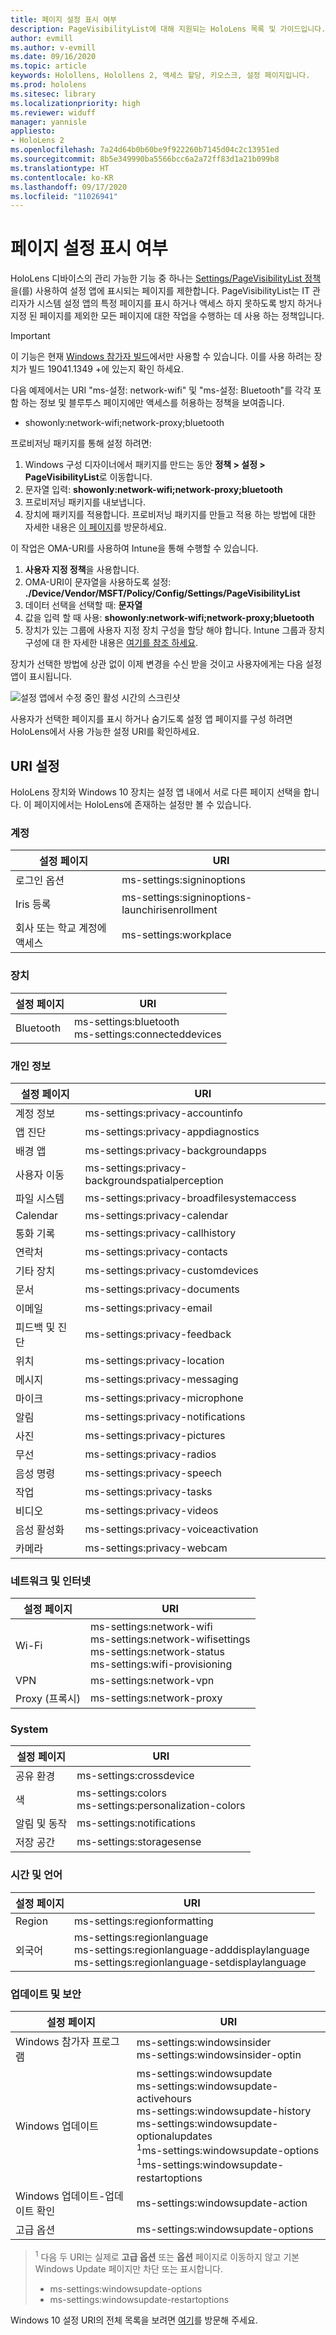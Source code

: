 ```yaml
---
title: 페이지 설정 표시 여부
description: PageVisibilityList에 대해 지원되는 HoloLens 목록 및 가이드입니다.
author: evmill
ms.author: v-evmill
ms.date: 09/16/2020
ms.topic: article
keywords: Holollens, Holollens 2, 액세스 할당, 키오스크, 설정 페이지입니다.
ms.prod: hololens
ms.sitesec: library
ms.localizationpriority: high
ms.reviewer: widuff
manager: yannisle
appliesto:
- HoloLens 2
ms.openlocfilehash: 7a24d64b0b60be9f922260b7145d04c2c13951ed
ms.sourcegitcommit: 8b5e349990ba5566bcc6a2a72ff83d1a21b099b8
ms.translationtype: HT
ms.contentlocale: ko-KR
ms.lasthandoff: 09/17/2020
ms.locfileid: "11026941"
---
```

# 페이지 설정 표시 여부

HoloLens 디바이스의 관리 가능한 기능 중 하나는 [Settings/PageVisibilityList 정책](https://docs.microsoft.com/windows/client-management/mdm/policy-csp-settings#settings-pagevisibilitylist)을(를) 사용하여 설정 앱에 표시되는 페이지를 제한합니다. PageVisibilityList는 IT 관리자가 시스템 설정 앱의 특정 페이지를 표시 하거나 액세스 하지 못하도록 방지 하거나 지정 된 페이지를 제외한 모든 페이지에 대한 작업을 수행하는 데 사용 하는 정책입니다. 

> [!IMPORTANT]
> 이 기능은 현재 [Windows 참가자 빌드](hololens-insider.md)에서만 사용할 수 있습니다. 이를 사용 하려는 장치가 빌드 19041.1349 +에 있는지 확인 하세요.

다음 예제에서는 URI "ms-설정: network-wifi" 및 "ms-설정: Bluetooth"를 각각 포함 하는 정보 및 블루투스 페이지에만 액세스를 허용하는 정책을 보여줍니다.
- showonly:network-wifi;network-proxy;bluetooth

프로비저닝 패키지를 통해 설정 하려면: 
1. Windows 구성 디자이너에서 패키지를 만드는 동안 **정책 > 설정 > PageVisibilityList**로 이동합니다.
1. 문자열 입력: **showonly:network-wifi;network-proxy;bluetooth**
1. 프로비저닝 패키지를 내보냅니다.
1. 장치에 패키지를 적용합니다. 프로비저닝 패키지를 만들고 적용 하는 방법에 대한 자세한 내용은 [이 페이지](hololens-provisioning.md)를 방문하세요. 

이 작업은 OMA-URI를 사용하여 Intune을 통해 수행할 수 있습니다.
1. **사용자 지정 정책**을 사용합니다.
1. OMA-URI이 문자열을 사용하도록 설정: **./Device/Vendor/MSFT/Policy/Config/Settings/PageVisibilityList**
1. 데이터 선택을 선택할 때: **문자열**
1. 값을 입력 할 때 사용: **showonly:network-wifi;network-proxy;bluetooth**
1. 장치가 있는 그룹에 사용자 지정 장치 구성을 할당 해야 합니다.
Intune 그룹과 장치 구성에 대 한 자세한 내용은 [여기를 참조 하세요](hololens-mdm-configure.md).

장치가 선택한 방법에 상관 없이 이제 변경을 수신 받을 것이고 사용자에게는 다음 설정 앱이 표시됩니다. 

![설정 앱에서 수정 중인 활성 시간의 스크린샷](images/hololens-page-visibility-list.jpg)

사용자가 선택한 페이지를 표시 하거나 숨기도록 설정 앱 페이지를 구성 하려면 HoloLens에서 사용 가능한 설정 URI를 확인하세요. 

## URI 설정

HoloLens 장치와 Windows 10 장치는 설정 앱 내에서 서로 다른 페이지 선택을 합니다. 이 페이지에서는 HoloLens에 존재하는 설정만 볼 수 있습니다. 

### 계정
| 설정 페이지           | URI                                            |
|-------------------------|------------------------------------------------|
| 로그인 옵션         | ms-settings:signinoptions                      |
| Iris 등록       | ms-settings:signinoptions-launchirisenrollment |
| 회사 또는 학교 계정에 액세스 | ms-settings:workplace                          |

### 장치
| 설정 페이지 | URI                          |
|---------------|------------------------------|
| Bluetooth     | ms-settings:bluetooth <br> ms-settings:connecteddevices |

### 개인 정보
| 설정 페이지            | URI                                             |
|--------------------------|-------------------------------------------------|
| 계정 정보             | ms-settings:privacy-accountinfo                 |
| 앱 진단        | ms-settings:privacy-appdiagnostics              |
| 배경 앱        | ms-settings:privacy-backgroundapps              |
| 사용자 이동           | ms-settings:privacy-backgroundspatialperception |
| 파일 시스템              | ms-settings:privacy-broadfilesystemaccess       |
| Calendar                 | ms-settings:privacy-calendar                    |
| 통화 기록             | ms-settings:privacy-callhistory                 |
| 연락처                 | ms-settings:privacy-contacts                    |
| 기타 장치            | ms-settings:privacy-customdevices               |
| 문서                | ms-settings:privacy-documents                   |
| 이메일                    | ms-settings:privacy-email                       |
| 피드백 및 진단 | ms-settings:privacy-feedback                    |
| 위치                 | ms-settings:privacy-location                    |
| 메시지                | ms-settings:privacy-messaging                   |
| 마이크               | ms-settings:privacy-microphone                  |
| 알림            | ms-settings:privacy-notifications               |
| 사진                 | ms-settings:privacy-pictures                    |
| 무선                   | ms-settings:privacy-radios                      |
| 음성 명령                   | ms-settings:privacy-speech                      |
| 작업                    | ms-settings:privacy-tasks                       |
| 비디오                   | ms-settings:privacy-videos                      |
| 음성 활성화       | ms-settings:privacy-voiceactivation             |
| 카메라                   | ms-settings:privacy-webcam                      |

### 네트워크 및 인터넷
| 설정 페이지 | URI                              |
|---------------|----------------------------------|
| Wi-Fi  | ms-settings:network-wifi<br>ms-settings:network-wifisettings<br>ms-settings:network-status<br>ms-settings:wifi-provisioning    |
| VPN   | ms-settings:network-vpn          |
| Proxy (프록시) | ms-settings:network-proxy        |

### System
| 설정 페이지      | URI                                |
|--------------------|------------------------------------|
| 공유 환경 | ms-settings:crossdevice            |
| 색             | ms-settings:colors<br>ms-settings:personalization-colors |
| 알림 및 동작  | ms-settings:notifications          |
| 저장 공간            | ms-settings:storagesense           |

### 시간 및 언어
| 설정 페이지 | URI                                           |
|---------------|-----------------------------------------------|
| Region        | ms-settings:regionformatting                  |
| 외국어      | ms-settings:regionlanguage<br>ms-settings:regionlanguage-adddisplaylanguage<br>ms-settings:regionlanguage-setdisplaylanguage |

### 업데이트 및 보안
| 설정 페이지                         | URI                                       |
|---------------------------------------|-------------------------------------------|
| Windows 참가자 프로그램               | ms-settings:windowsinsider <br>ms-settings:windowsinsider-optin          |
| Windows 업데이트                        | ms-settings:windowsupdate<br> ms-settings:windowsupdate-activehours  <br> ms-settings:windowsupdate-history <br> ms-settings:windowsupdate-optionalupdates <br><sup>1</sup>ms-settings:windowsupdate-options<br><sup>1</sup>ms-settings:windowsupdate-restartoptions |
| Windows 업데이트-업데이트 확인 | ms-settings:windowsupdate-action          |
| 고급 옵션                    | ms-settings:windowsupdate-options         |

>  <sup>1</sup> 다음 두 URI는 실제로 **고급 옵션** 또는 **옵션** 페이지로 이동하지 않고 기본 Windows Update 페이지만 차단 또는 표시합니다. 
> - ms-settings:windowsupdate-options
> - ms-settings:windowsupdate-restartoptions 

Windows 10 설정 URI의 전체 목록을 보려면 [여기](https://docs.microsoft.com/windows/uwp/launch-resume/launch-settings-app#ms-settings-uri-scheme-reference)를 방문해 주세요. 
